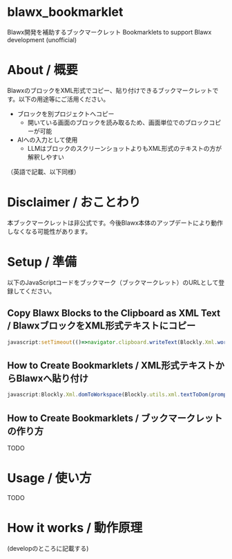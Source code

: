 # blawx_bookmarklet

Blawx開発を補助するブックマークレット
Bookmarklets to support Blawx development (unofficial)

# About / 概要

BlawxのブロックをXML形式でコピー、貼り付けできるブックマークレットです。以下の用途等にご活用ください。

- ブロックを別プロジェクトへコピー
    - 開いている画面のブロックを読み取るため、画面単位でのブロックコピーが可能
- AIへの入力として使用
    - LLMはブロックのスクリーンショットよりもXML形式のテキストの方が解釈しやすい

（英語で記載、以下同様）

# Disclaimer / おことわり

本ブックマークレットは非公式です。今後Blawx本体のアップデートにより動作しなくなる可能性があります。

# Setup / 準備

以下のJavaScriptコードをブックマーク（ブックマークレット）のURLとして登録してください。

## Copy Blawx Blocks to the Clipboard as XML Text / BlawxブロックをXML形式テキストにコピー

```js
javascript:setTimeout(()=>navigator.clipboard.writeText(Blockly.Xml.workspaceToDom(demoWorkspace).outerHTML),100)
```

## How to Create Bookmarklets / XML形式テキストからBlawxへ貼り付け

```js
javascript:Blockly.Xml.domToWorkspace(Blockly.utils.xml.textToDom(prompt('ブロックから取得したXMLを貼り付けてください')),demoWorkspace);
```

## How to Create Bookmarklets / ブックマークレットの作り方

TODO

# Usage / 使い方

TODO

# How it works / 動作原理

(developのところに記載する)
